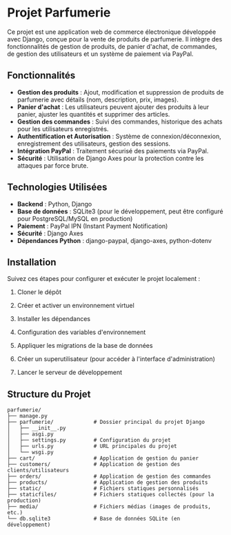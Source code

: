 # Projet Parfumerie

Ce projet est une application web de commerce électronique développée avec Django, conçue pour la vente de produits de parfumerie. Il intègre des fonctionnalités de gestion de produits, de panier d'achat, de commandes, de gestion des utilisateurs et un système de paiement via PayPal.

## Fonctionnalités

- **Gestion des produits** : Ajout, modification et suppression de produits de parfumerie avec détails (nom, description, prix, images).
- **Panier d'achat** : Les utilisateurs peuvent ajouter des produits à leur panier, ajuster les quantités et supprimer des articles.
- **Gestion des commandes** : Suivi des commandes, historique des achats pour les utilisateurs enregistrés.
- **Authentification et Autorisation** : Système de connexion/déconnexion, enregistrement des utilisateurs, gestion des sessions.
- **Intégration PayPal** : Traitement sécurisé des paiements via PayPal.
- **Sécurité** : Utilisation de Django Axes pour la protection contre les attaques par force brute.

## Technologies Utilisées

- **Backend** : Python, Django
- **Base de données** : SQLite3 (pour le développement, peut être configuré pour PostgreSQL/MySQL en production)
- **Paiement** : PayPal IPN (Instant Payment Notification)
- **Sécurité** : Django Axes
- **Dépendances Python** : django-paypal, django-axes, python-dotenv

## Installation

Suivez ces étapes pour configurer et exécuter le projet localement :

1. Cloner le dépôt 

2. Créer et activer un environnement virtuel 

3. Installer les dépendances 

4. Configuration des variables d'environnement 

5. Appliquer les migrations de la base de données 

6. Créer un superutilisateur (pour accéder à l'interface d'administration) 

7. Lancer le serveur de développement

## Structure du Projet
```shell
parfumerie/
├── manage.py
├── parfumerie/             # Dossier principal du projet Django
│   ├── __init__.py
│   ├── asgi.py
│   ├── settings.py         # Configuration du projet
│   ├── urls.py             # URL principales du projet
│   └── wsgi.py
├── cart/                   # Application de gestion du panier
├── customers/              # Application de gestion des clients/utilisateurs
├── orders/                 # Application de gestion des commandes
├── products/               # Application de gestion des produits
├── static/                 # Fichiers statiques personnalisés
├── staticfiles/            # Fichiers statiques collectés (pour la production)
├── media/                  # Fichiers médias (images de produits, etc.)
└── db.sqlite3              # Base de données SQLite (en développement)

